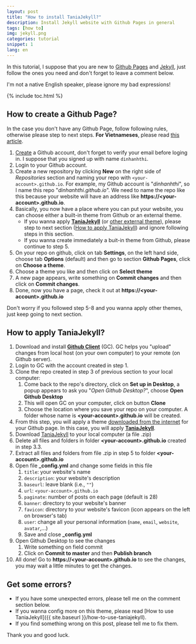 ```yaml
---
layout: post
title: "How to install TaniaJekyll?"
description: Install Jekyll website with Github Pages in general
tags: [how to]
img: jekyll.png
categories: tutorial
snippet: 1
lang: en
---
```


In this tutorial, I suppose that you are new to [Github Pages](https://pages.github.com/) and [Jekyll](https://jekyllrb.com/), just follow the ones you need and don't forget to leave a comment below.

<div class="alert alert-warning" role="alert">
  I'm not a native English speaker, please ignore my bad expressions!
</div>

{% include toc.html %}

## How to create a Github Page?

In the case you don't have any Github Page, follow following rules, otherwise please step to next steps. **For Vietnameses**, please read [this article](https://toituhoc.xyz/huong-dan-nhanh-tao-trang-web-github-page-dung-theme-co-san).
1. [Create](https://github.com/join?source=header-home) a Github account, don't forget to verify your email before loging in. I suppose that you signed up with name `dinhanhthi`.
2. Login to your Github account.
3. Create a new repository by clicking **New** on the right side of *Repositories* section and naming your repo with `<your-account>.github.io`. For example, my Github account is "*dinhanhthi*", so I name this repo "*dinhanhthi.github.io*". We need to name the repo like this because your website will have an address like **https://\<your-account\>.github.io**.
4. Basically, you now have a place where you can put your website, you can choose either a built-in theme from Github or an external theme. 
	- If you wanna apply **[TaniaJekyll](https://github.com/dinhanhthi/TaniaJekyll)** (or [other external theme](http://jekyllthemes.org/)), please step to next section ([How to apply TaniaJekyll](#how-to-apply-taniajekyll)) and ignore following steps in this section.
	- If you wanna create immediately a buit-in theme from Github, please continue to step 5.
5. On your repo on github, click on tab **Settings**, on the left hand side, choose tab **Options** (default) and then go to section **Github Pages**, click on **Choose a theme**.
6. Choose a theme you like and then click on **Select theme**
7. A new page appears, write something on **Commit changes** and then click on **Commit changes**.
8. Done, now you have a page, check it out at **https://\<your-account\>.github.io**

<div class="alert alert-success" role="alert">
  Don't worry if you followed step 5-8 and you wanna apply other themes, just keep going to next section.
</div>


## How to apply TaniaJekyll?

1. Download and install **[Github Client](https://desktop.github.com/)** (GC). GC helps you "upload" changes from local host (on your own computer) to your remote (on Github server).
2. Login to GC with the account created in step 1.
3. Clone the repo created in step 3 of previous section to your local computer:
	1. Come back to the repo's directory, click on **Set up in Desktop**, a popup appears to ask you "*Open Github Desktop?*", choose **Open Github Desktop**
	2. This will open GC on your computer, click on button **Clone**
	3. Choose the location where you save your repo on your computer. A folder whose name is **\<your-account\>.github.io** will be created.
4. From this step, you will apply a theme [downloaded from the internet](http://jekyllthemes.org) for your Github page. In this case, you will apply **[TaniaJekyll](https://github.com/dinhanhthi/TaniaJekyll)**.
5. Download [TaniaJekyll](https://github.com/dinhanhthi/TaniaJekyll) to your local computer (a file .zip)
6. Delete all files and folders in folder **\<your-account\>.github.io** created in step 3.3.
7. Extract all files and folders from file .zip in step 5 to folder **\<your-account\>.github.io**
8. Open file **_config.yml** and change some fields in this file
	1. `title`: your website's name
	2. `description`: your website's description
	3. `baseurl`: leave blank (i.e., `""`)
	4. `url`: `<your-account>.github.io`
	5. `paginate`: number of posts on each page (default is 28)
	6. `banner`: directory to your website's banner
	7. `favicon`: directory to your website's favicon (icon appears on the left on browser's tab)
	8. `user`: change all your personal information (`name`, `email`, `website`, `avatar`,...)
	9. Save and close **_config.yml**
9. Open Github Desktop to see the changes
	1. Write something on field commit
	2. Click on **Commit to master** and then **Publish branch**
10. All done! Go to **https://\<your-account\>.github.io** to see the changes, you may wait a little minutes to get the changes.


## Get some errors?

- If you have some unexpected errors, please tell me on the comment section below.
- If you wanna config more on this theme, please read [How to use TaniaJekyll]({{ site.baseurl }}/how-to-use-taniajekyll).
- If you find something wrong on this post, please tell me to fix them. 

Thank you and good luck.
